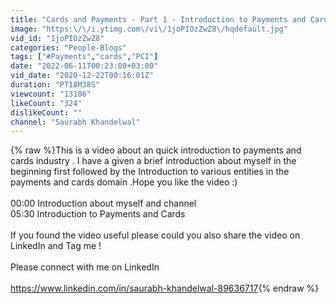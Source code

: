 ```yaml
---
title: "Cards and Payments - Part 1 - Introduction to Payments and Cards Industry"
image: "https:\/\/i.ytimg.com\/vi\/1joPIOzZwZ8\/hqdefault.jpg"
vid_id: "1joPIOzZwZ8"
categories: "People-Blogs"
tags: ["#Payments","cards","PCI"]
date: "2022-06-11T00:23:00+03:00"
vid_date: "2020-12-22T00:16:01Z"
duration: "PT18M38S"
viewcount: "13186"
likeCount: "324"
dislikeCount: ""
channel: "Saurabh Khandelwal"
---
```

{% raw %}This is a video about an quick introduction to payments and cards industry . I have a given a brief introduction about myself in the beginning first followed by the Introduction to various entities in the payments and cards domain .Hope you like the video :)<br /><br />00:00 Introduction about myself and channel<br />05:30 Introduction to Payments and Cards<br /><br />If you found the video useful please could you also share the video on LinkedIn and Tag me ! <br /><br />Please connect with me on LinkedIn <br /><br /><a rel="nofollow" target="blank" href="https://www.linkedin.com/in/saurabh-khandelwal-89636717">https://www.linkedin.com/in/saurabh-khandelwal-89636717</a>{% endraw %}

